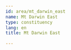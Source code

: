 ```yaml
---
id: area/mt_darwin_east
name: Mt Darwin East
type: constituency
lang: en
title: Mt Darwin East

---
```

